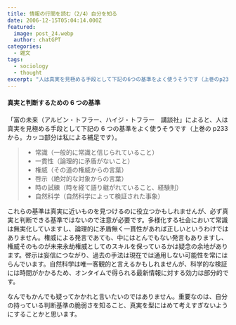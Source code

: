 ```yaml
---
title: 情報の行間を読む（2/4）自分を知る
date: 2006-12-15T05:04:14.000Z
featured:
  image: post_24.webp
  author: chatGPT
categories:
  - 雑文
tags:
  - sociology
  - thought
excerpt: "人は真実を見極める手段として下記の6つの基準をよく使うそうです（上巻のp233から。カッコ部分は私による補足です）。"
---
```


#### 真実と判断するための 6 つの基準

「富の未来（アルビン・トフラー、ハイジ・トフラー　講談社」によると、人は真実を見極める手段として下記の 6 つの基準をよく使うそうです（上巻の p233 から。カッコ部分は私による補足です）。

> - 常識（一般的に常識と信じられていること）
> - 一貫性（論理的に矛盾がないこと）
> - 権威（その道の権威からの言葉）
> - 啓示（絶対的な対象からの言葉）
> - 時の試練（時を経て語り継がれていること、経験則）
> - 自然科学（自然科学によって検証された事象）

これらの基準は真実に近いものを見つけるのに役立つかもしれませんが、必ず真実と判断できる基準ではないので注意が必要です。多様化する社会において常識は無実化していますし、論理的に矛盾無く一貫性があれば正しいというわけではありません。権威による発言であても、中にはとんでもない発言もありますし、権威そのものが未来永劫権威としてのスキルを保っているかは疑念の余地があります。啓示は妄信につながり、過去の手法は現在では通用しない可能性を常にはらんでいます。自然科学は唯一客観的と言えるかもしれませんが、科学的な検証には時間がかかるため、オンタイムで得られる最新情報に対する効力は部分的です。

なんでもかんでも疑ってかかれと言いたいのではありません。重要なのは、自分の持っている判断基準の脆弱さを知ること、真実を型にはめて考えすぎないようにすることかと思います。
